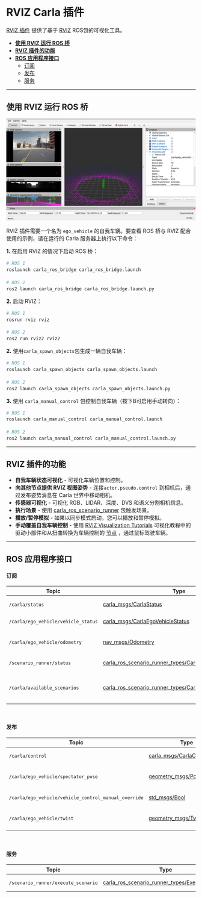 # RVIZ Carla 插件

[RVIZ 插件](https://github.com/carla-simulator/ros-bridge/tree/master/rviz_carla_plugin) 提供了基于 [RVIZ](https://wiki.ros.org/rviz) ROS包的可视化工具。

- [__使用 RVIZ 运行 ROS 桥__](#run-ros-bridge-with-rviz)
- [__RVIZ 插件的功能__](#features-of-the-rviz-plugin)
- [__ROS 应用程序接口__](#ros-api)
    - [订阅](#subscriptions)
    - [发布](#publications)
    - [服务](#services)

---

## 使用 RVIZ 运行 ROS 桥

![ros_rviz](img/ros_rviz.png)

RVIZ 插件需要一个名为 `ego_vehicle` 的自我车辆。要查看 ROS 桥与 RVIZ 配合使用的示例，请在运行的 Carla 服务器上执行以下命令：

__1.__ 在启用 RVIZ 的情况下启动 ROS 桥：

```sh
# ROS 1
roslaunch carla_ros_bridge carla_ros_bridge.launch

# ROS 2
ros2 launch carla_ros_bridge carla_ros_bridge.launch.py
```

__2.__ 启动 RVIZ：

```sh
# ROS 1
rosrun rviz rviz

# ROS 2
ros2 run rviz2 rviz2
```

__2.__ 使用`carla_spawn_objects`包生成一辆自我车辆：

```sh
# ROS 1
roslaunch carla_spawn_objects carla_spawn_objects.launch

# ROS 2
ros2 launch carla_spawn_objects carla_spawn_objects.launch.py
```

__3.__ 使用 `carla_manual_control` 包控制自我车辆（按下B可启用手动转向）：

```sh
# ROS 1
roslaunch carla_manual_control carla_manual_control.launch

# ROS 2
ros2 launch carla_manual_control carla_manual_control.launch.py
```

---

## RVIZ 插件的功能

- __自我车辆状态可视化__ - 可视化车辆位置和控制。
- __向其他节点提供 RVIZ 视图姿势__ - 连接`actor.pseudo.control` 到相机后，通过发布姿势消息在 Carla 世界中移动相机。
- __传感器可视化__ - 可视化 RGB、LIDAR、深度、DVS 和语义分割相机信息。
- __执行场景__ - 使用 [carla_ros_scenario_runner](https://github.com/carla-simulator/ros-bridge/blob/master/carla_ros_scenario_runner) 包触发场景。
- __播放/暂停模拟__ - 如果以同步模式启动，您可以播放和暂停模拟。
- __手动覆盖自我车辆控制__ - 使用 [RVIZ Visualization Tutorials](https://github.com/ros-visualization/visualization_tutorials) 可视化教程中的驱动小部件和从扭曲转换为车辆控制的 [节点](https://github.com/carla-simulator/ros-bridge/blob/master/carla_twist_to_control) ，通过鼠标驾驶车辆。 

---

## ROS 应用程序接口

#### 订阅

| Topic | Type | Description                                                     |
|-------|------|-----------------------------------------------------------------|
| `/carla/status` | [carla_msgs/CarlaStatus](ros_msgs.md#carlastatusmsg) | 读取 Carla 的当前状态                                                  |
| `/carla/ego_vehicle/vehicle_status` | [carla_msgs/CarlaEgoVehicleStatus](ros_msgs.md#carlaegovehiclestatusmsg) | 显示本车当前状态                    |
| `/carla/ego_vehicle/odometry` | [nav_msgs/Odometry](https://docs.ros.org/en/api/nav_msgs/html/msg/Odometry.html) | 显示自我车辆的当前姿态                     |
| `/scenario_runner/status` | [carla_ros_scenario_runner_types/CarlaScenarioRunnerStatus](ros_msgs.md#carlascenariorunnerstatusmsg) | 可视化场景运行状态                            |
| `/carla/available_scenarios` | [carla_ros_scenario_runner_types/CarlaScenarioList](ros_msgs.md#carlascenariolistmsg) | 提供要执行的场景列表（在组合框中禁用） |

<br>

#### 发布

| Topic | Type | Description                                      |
|-------|------|--------------------------------------------------|
| `/carla/control` | [carla_msgs/CarlaControl](ros_msgs.md#carlacontrolmsg) | 播放/暂停/步进 Carla                                   |
| `/carla/ego_vehicle/spectator_pose` | [geometry_msgs/PoseStamped](https://docs.ros.org/en/api/geometry_msgs/html/msg/PoseStamped.html) | 发布 RVIZ 相机视图的当前姿态 |
| `/carla/ego_vehicle/vehicle_control_manual_override` | [std_msgs/Bool](https://docs.ros.org/en/api/std_msgs/html/msg/Bool.html) | 启用/禁用车辆控制覆盖          |
| `/carla/ego_vehicle/twist` | [geometry_msgs/Twist](https://docs.ros.org/en/api/geometry_msgs/html/msg/Twist.html) | 通过鼠标创建的扭曲命令             |

<br>

#### 服务

| Topic | Type | Description |
|-------|------|-------------|
| `/scenario_runner/execute_scenario` | [carla_ros_scenario_runner_types/ExecuteScenario](https://github.com/carla-simulator/ros-bridge/blob/master/carla_ros_scenario_runner_types/srv/ExecuteScenario.srv) | 执行选定的场景 |

<br>
